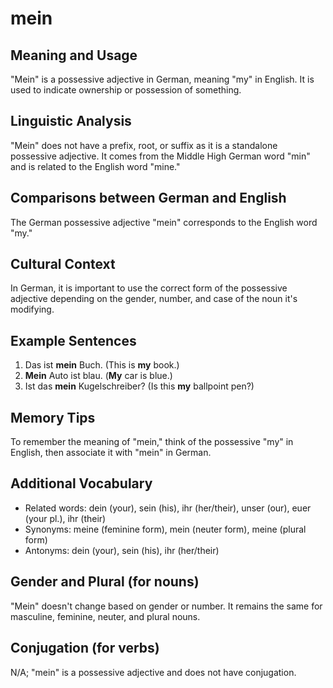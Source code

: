 # mein
## Meaning and Usage
"Mein" is a possessive adjective in German, meaning "my" in English. It is used to indicate ownership or possession of something.

## Linguistic Analysis
"Mein" does not have a prefix, root, or suffix as it is a standalone possessive adjective. It comes from the Middle High German word "min" and is related to the English word "mine."

## Comparisons between German and English
The German possessive adjective "mein" corresponds to the English word "my."

## Cultural Context
In German, it is important to use the correct form of the possessive adjective depending on the gender, number, and case of the noun it's modifying.

## Example Sentences
1. Das ist **mein** Buch. (This is **my** book.)
2. **Mein** Auto ist blau. (**My** car is blue.)
3. Ist das **mein** Kugelschreiber? (Is this **my** ballpoint pen?)

## Memory Tips
To remember the meaning of "mein," think of the possessive "my" in English, then associate it with "mein" in German.

## Additional Vocabulary
- Related words: dein (your), sein (his), ihr (her/their), unser (our), euer (your pl.), ihr (their)
- Synonyms: meine (feminine form), mein (neuter form), meine (plural form)
- Antonyms: dein (your), sein (his), ihr (her/their)

## Gender and Plural (for nouns)
"Mein" doesn't change based on gender or number. It remains the same for masculine, feminine, neuter, and plural nouns.

## Conjugation (for verbs)
N/A; "mein" is a possessive adjective and does not have conjugation.